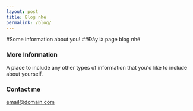 ```yaml
---
layout: post
title: Blog nhé
permalink: /blog/
---
```


#Some information about you!
##Đây là page blog nhé

### More Information

A place to include any other types of information that you'd like to include about yourself.

### Contact me

[email@domain.com](mailto:email@domain.com)
